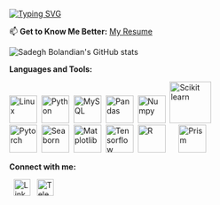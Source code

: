 [![Typing SVG](https://readme-typing-svg.demolab.com?font=Fira+Code&size=22&duration=3000&pause=3000&color=00F726&background=000000&random=false&width=467&lines=Hi%2C+I+am+MohammadSadeq+Bolandian+%F0%9F%98%89)](https://git.io/typing-svg)  

📫 **Get to Know Me Better:** [My Resume](https://github.com/BolandianBolandian/MyResume)  
  
![Sadegh Bolandian's GitHub stats](https://github-readme-stats.vercel.app/api?username=BolandianBolandian&show_icons=true&theme=tokyonight)

**Languages and Tools:**

[<img src="https://encrypted-tbn0.gstatic.com/images?q=tbn:ANd9GcRRdKovOa8lVKIjdmfwrvfp_VEnlCZu41jaDd6uvg00mw&s" alt="Linux" width="50">](https://www.linux.org/)&nbsp; [<img src="https://upload.wikimedia.org/wikipedia/commons/thumb/c/cf/Python_logo_51.svg/1200px-Python_logo_51.svg.png" alt="Python" width="50">](https://www.python.org/)&nbsp; [<img src="https://encrypted-tbn0.gstatic.com/images?q=tbn:ANd9GcR0QjY9swUtdx_-TyE_2cv01rO7wRKP_jMa0Psz11Etbw&s" alt="MySQL" width="50">](https://www.mysql.com/)&nbsp; [<img src="https://encrypted-tbn0.gstatic.com/images?q=tbn:ANd9GcSewsxrd4BWLZ46ezR8moPaoaz5WPtEFPPK0-b1-dX81A&s" alt="Pandas" width="50">](https://pandas.pydata.org/)&nbsp; [<img src="https://cdn.worldvectorlogo.com/logos/numpy-1.svg" alt="Numpy" width="50">](https://numpy.org/)&nbsp; [<img src="https://upload.wikimedia.org/wikipedia/commons/thumb/0/05/Scikit_learn_logo_small.svg/320px-Scikit_learn_logo_small.svg.png" alt="Scikit learn" width="75">](https://scikit-learn.org/)&nbsp; <br>[<img src="https://encrypted-tbn0.gstatic.com/images?q=tbn:ANd9GcRIhu2bASSHMfNjKnUyoPStnuz5wIvKORUN4H5NU8Pyvw&s" alt="Pytorch" width="50">](https://pytorch.org/)&nbsp; [<img src="https://encrypted-tbn0.gstatic.com/images?q=tbn:ANd9GcQvNo28P39BZ47wvMXk0nh-oIUDH2Htsco6vp1FxyrJZA&s" alt="Seaborn" width="50">](https://seaborn.pydata.org/)&nbsp; [<img src="https://encrypted-tbn0.gstatic.com/images?q=tbn:ANd9GcSkGQ1y-BIPR1SzRRYxDsUZf7zZe0HCzBNM3zTXt3GGjg&s" alt="Matplotlib" width="50">](https://matplotlib.org/)&nbsp; [<img src="https://encrypted-tbn0.gstatic.com/images?q=tbn:ANd9GcRLlLvkw3WiUEIV9rh5yTiwztrNeBSep9dhE6NMcMxJlw&s" alt="Tensorflow" width="50">](https://www.tensorflow.org/)&nbsp; [<img src="https://upload.wikimedia.org/wikipedia/commons/thumb/1/1b/R_logo.svg/724px-R_logo.svg.png" alt="R" width="50">](https://www.r-project.org/)&nbsp;&nbsp;&nbsp;&nbsp;&nbsp; [<img src="https://encrypted-tbn0.gstatic.com/images?q=tbn:ANd9GcTItyq0oAsYNPsQ3QoGP1AKAghW40P4cljiF8gwelbRNA&s" alt="Prism" width="50">](https://www.graphpad.com/)

**Connect with me:**

 &nbsp; [<img src="https://encrypted-tbn0.gstatic.com/images?q=tbn:ANd9GcQnX_E3ser4X0ae09MUr87B8gHQRv0XtunCMNldRFM9zg&s" alt="Linkedin" width="30" height="30">](https://linkedin.com/in/mohammadsadeq-bolandian) &nbsp; [<img src="https://encrypted-tbn0.gstatic.com/images?q=tbn:ANd9GcR8JWjBeZ-2xZZYf4OhZ6b6sEAiZKUBRpXiAxzgWplylA&s" alt="Telegram" width="30" height="30">](https://t.me/Sadeq1998)









